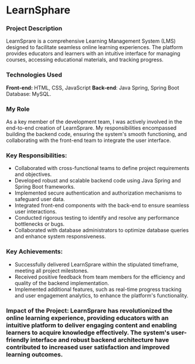 # LearnSphare
### Project Description
LearnSprare is a comprehensive Learning Management System (LMS) designed to facilitate seamless online learning experiences. The platform provides educators and learners with an intuitive interface for managing courses, accessing educational materials, and tracking progress. 

### Technologies Used
**Front-end:** HTML, CSS, JavaScript **Back-end**: Java Spring, Spring Boot Database: MySQL.
### My Role
As a key member of the development team, I was actively involved in the end-to-end creation of LearnSprare. My responsibilities encompassed building the backend code, ensuring the system's smooth functioning, and collaborating with the front-end team to integrate the user interface.
### Key Responsibilities:
- Collaborated with cross-functional teams to define project requirements and objectives. 
- Developed robust and scalable backend code using Java Spring and Spring Boot frameworks. 
- Implemented secure authentication and authorization mechanisms to safeguard user data. 
- Integrated front-end components with the back-end to ensure seamless user interactions. 
- Conducted rigorous testing to identify and resolve any performance bottlenecks or bugs. 
- Collaborated with database administrators to optimize database queries and enhance system responsiveness.
### Key Achievements:
- Successfully delivered LearnSprare within the stipulated timeframe, meeting all project milestones.
- Received positive feedback from team members for the efficiency and quality of the backend implementation. 
- Implemented additional features, such as real-time progress tracking and user engagement analytics, to enhance the platform's functionality.
### Impact of the Project: LearnSprare has revolutionized the online learning experience, providing educators with an intuitive platform to deliver engaging content and enabling learners to acquire knowledge effectively. The system's user-friendly interface and robust backend architecture have contributed to increased user satisfaction and improved learning outcomes. 
